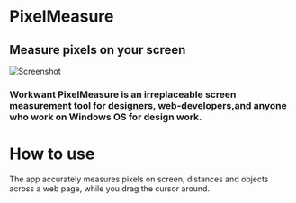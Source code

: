 # PixelMeasure
## Measure pixels on your screen
![Screenshot](https://i.imgur.com/F4yfrrk.gif)
### Workwant PixelMeasure is an irreplaceable screen measurement tool for designers, web-developers,and anyone who work on Windows OS for design work. 
# How to use
The app accurately measures pixels on screen, distances and objects across a web page, while you drag the cursor around.

